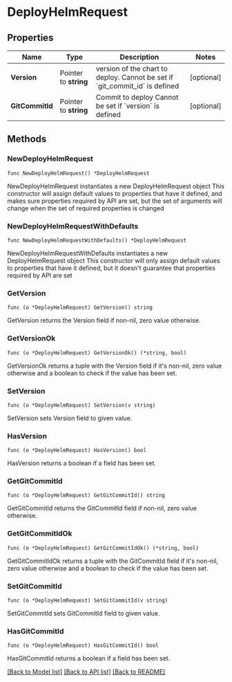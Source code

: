 # DeployHelmRequest

## Properties

Name | Type | Description | Notes
------------ | ------------- | ------------- | -------------
**Version** | Pointer to **string** | version of the chart to deploy. Cannot be set if &#x60;git_commit_id&#x60; is defined  | [optional] 
**GitCommitId** | Pointer to **string** | Commit to deploy Cannot be set if &#x60;version&#x60; is defined  | [optional] 

## Methods

### NewDeployHelmRequest

`func NewDeployHelmRequest() *DeployHelmRequest`

NewDeployHelmRequest instantiates a new DeployHelmRequest object
This constructor will assign default values to properties that have it defined,
and makes sure properties required by API are set, but the set of arguments
will change when the set of required properties is changed

### NewDeployHelmRequestWithDefaults

`func NewDeployHelmRequestWithDefaults() *DeployHelmRequest`

NewDeployHelmRequestWithDefaults instantiates a new DeployHelmRequest object
This constructor will only assign default values to properties that have it defined,
but it doesn't guarantee that properties required by API are set

### GetVersion

`func (o *DeployHelmRequest) GetVersion() string`

GetVersion returns the Version field if non-nil, zero value otherwise.

### GetVersionOk

`func (o *DeployHelmRequest) GetVersionOk() (*string, bool)`

GetVersionOk returns a tuple with the Version field if it's non-nil, zero value otherwise
and a boolean to check if the value has been set.

### SetVersion

`func (o *DeployHelmRequest) SetVersion(v string)`

SetVersion sets Version field to given value.

### HasVersion

`func (o *DeployHelmRequest) HasVersion() bool`

HasVersion returns a boolean if a field has been set.

### GetGitCommitId

`func (o *DeployHelmRequest) GetGitCommitId() string`

GetGitCommitId returns the GitCommitId field if non-nil, zero value otherwise.

### GetGitCommitIdOk

`func (o *DeployHelmRequest) GetGitCommitIdOk() (*string, bool)`

GetGitCommitIdOk returns a tuple with the GitCommitId field if it's non-nil, zero value otherwise
and a boolean to check if the value has been set.

### SetGitCommitId

`func (o *DeployHelmRequest) SetGitCommitId(v string)`

SetGitCommitId sets GitCommitId field to given value.

### HasGitCommitId

`func (o *DeployHelmRequest) HasGitCommitId() bool`

HasGitCommitId returns a boolean if a field has been set.


[[Back to Model list]](../README.md#documentation-for-models) [[Back to API list]](../README.md#documentation-for-api-endpoints) [[Back to README]](../README.md)


